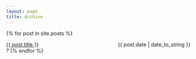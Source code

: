 ```yaml
---
layout: page
title: Archive
---
```


<!-- ## Blog Posts -->

<!-- {% for post in site.posts %}
  * {{ post.date | date_to_string }} &raquo; [ {{ post.title }} ]({{ post.url }})
{% endfor %} -->

{% for post in site.posts %}
<div>
  <span style="float: left;"><a href="{{ post.url }}">{{ post.title }}</span></a>
  <span style="float: right;">{{ post.date | date_to_string }}</span>
</div>
<div style="clear: both;"></div>?
{% endfor %}